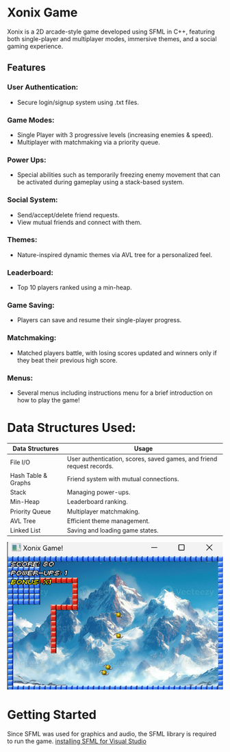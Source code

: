# Xonix Game
Xonix is a 2D arcade-style game developed using SFML in C++, featuring both single-player and multiplayer modes, immersive themes, and a social gaming experience.
## Features
### User Authentication: 
- Secure login/signup system using .txt files.
### Game Modes:
- Single Player with 3 progressive levels (increasing enemies & speed).
- Multiplayer with matchmaking via a priority queue.
### Power Ups:
- Special abilities such as temporarily freezing enemy movement that can be activated during gameplay using a stack-based system.
### Social System:
- Send/accept/delete friend requests.
- View mutual friends and connect with them.
### Themes:
- Nature-inspired dynamic themes via AVL tree for a personalized feel.
### Leaderboard:
- Top 10 players ranked using a min-heap.
### Game Saving:
- Players can save and resume their single-player progress.
### Matchmaking:
- Matched players battle, with losing scores updated and winners only if they beat their previous high score.
### Menus:
- Several menus including instructions menu for a brief introduction on how to play the game!
# Data Structures Used:
|Data Structures| Usage |
|---| --- |
|File I/O| User authentication, scores, saved games, and friend request records.|
|Hash Table & Graphs| Friend system with mutual connections.|
|Stack| Managing power-ups.|
|Min-Heap| Leaderboard ranking.|
|Priority Queue| Multiplayer matchmaking.|
|AVL Tree| Efficient theme management.|
|Linked List| Saving and loading game states.|

![Game UI](https://github.com/ImamaSarwar/Xonix-Game/raw/d0da928de7df3a22db63fd1f94bb710570004719/images/Game%20UI.png)
# Getting Started
Since SFML was used for graphics and audio, the SFML library is required to run the game. [installing SFML for Visual Studio](https://www.youtube.com/watch?v=lFzpkvrscs4)
